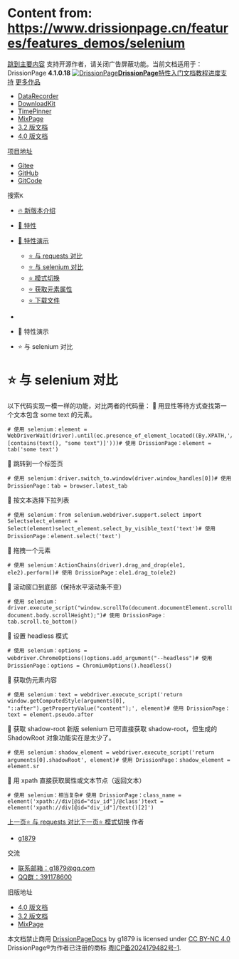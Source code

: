 # Content from: https://www.drissionpage.cn/features/features_demos/selenium

[跳到主要内容](https://www.drissionpage.cn/features/features_demos/selenium#__docusaurus_skipToContent_fallback)
支持开源作者，请关闭广告屏蔽功能。当前文档适用于：DrissionPage **4.1.0.18**
[![DrissionPage](https://www.drissionpage.cn/img/color_logo.png)**DrissionPage**](https://www.drissionpage.cn/)[特性](https://www.drissionpage.cn/features/4.1)[入门](https://www.drissionpage.cn/get_start/installation)[文档](https://www.drissionpage.cn/browser_control/intro)[教程](https://www.drissionpage.cn/tutorials/xingqiu)[进度](https://www.drissionpage.cn/versions/4.1.x)[支持](https://www.drissionpage.cn/support)
[更多作品](https://www.drissionpage.cn/features/features_demos/selenium)
  * [DataRecorder](https://drissionpage.cn/DataRecorderDocs)
  * [DownloadKit](https://drissionpage.cn/DownloadKitDocs)
  * [TimePinner](https://drissionpage.cn/TimePinnerDocs)
  * [MixPage](https://drissionpage.cn/MixPageDocs)
  * [3.2 版文档](https://mall.bilibili.com/neul-next/detailuniversal/detail.html?isMerchant=1&page=detailuniversal_detail&saleType=10&itemsId=12019346&loadingShow=1&noTitleBar=1&msource=merchant_share)
  * [4.0 版文档](https://mall.bilibili.com/neul-next/detailuniversal/detail.html?isMerchant=1&page=detailuniversal_detail&saleType=10&itemsId=12020073&loadingShow=1&noTitleBar=1&msource=merchant_share)


[项目地址](https://www.drissionpage.cn/features/features_demos/selenium)
  * [Gitee](https://gitee.com/g1879/DrissionPage)
  * [GitHub](https://github.com/g1879/DrissionPage)
  * [GitCode](https://gitcode.com/g1879/DrissionPage)


搜索`K`
  * [🔥 新版本介绍](https://www.drissionpage.cn/features/features_demos/selenium)
  * [💖 特性](https://www.drissionpage.cn/features/)
  * [🌟 特性演示](https://www.drissionpage.cn/features/features_demos/selenium)
    * [⭐ 与 requests 对比](https://www.drissionpage.cn/features/features_demos/requests)
    * [⭐ 与 selenium 对比](https://www.drissionpage.cn/features/features_demos/selenium)
    * [⭐ 模式切换](https://www.drissionpage.cn/features/features_demos/change_mode)
    * [⭐ 获取元素属性](https://www.drissionpage.cn/features/features_demos/get_ele_attr)
    * [⭐ 下载文件](https://www.drissionpage.cn/features/features_demos/download)


  * [](https://www.drissionpage.cn/)
  * 🌟 特性演示
  * ⭐ 与 selenium 对比


# ⭐ 与 selenium 对比
以下代码实现一模一样的功能，对比两者的代码量：
🔸 用显性等待方式查找第一个文本包含 some text 的元素。
```
# 使用 selenium：element = WebDriverWait(driver).until(ec.presence_of_element_located((By.XPATH,'//*[contains(text(), "some text")]')))# 使用 DrissionPage：element = tab('some text')
```

🔸 跳转到一个标签页
```
# 使用 selenium：driver.switch_to.window(driver.window_handles[0])# 使用 DrissionPage：tab = browser.latest_tab
```

🔸 按文本选择下拉列表
```
# 使用 selenium：from selenium.webdriver.support.select import Selectselect_element = Select(element)select_element.select_by_visible_text('text')# 使用 DrissionPage：element.select('text')
```

🔸 拖拽一个元素
```
# 使用 selenium：ActionChains(driver).drag_and_drop(ele1, ele2).perform()# 使用 DrissionPage：ele1.drag_to(ele2)
```

🔸 滚动窗口到底部（保持水平滚动条不变）
```
# 使用 selenium：driver.execute_script("window.scrollTo(document.documentElement.scrollLeft, document.body.scrollHeight);")# 使用 DrissionPage：tab.scroll.to_bottom()
```

🔸 设置 headless 模式
```
# 使用 selenium：options = webdriver.ChromeOptions()options.add_argument("--headless")# 使用 DrissionPage：options = ChromiumOptions().headless()
```

🔸 获取伪元素内容
```
# 使用 selenium：text = webdriver.execute_script('return window.getComputedStyle(arguments[0], "::after").getPropertyValue("content");', element)# 使用 DrissionPage：text = element.pseudo.after
```

🔸 获取 shadow-root
新版 selenium 已可直接获取 shadow-root，但生成的 ShadowRoot 对象功能实在是太少了。
```
# 使用 selenium：shadow_element = webdriver.execute_script('return arguments[0].shadowRoot', element)# 使用 DrissionPage：shadow_element = element.sr
```

🔸 用 xpath 直接获取属性或文本节点（返回文本）
```
# 使用 selenium：相当复杂# 使用 DrissionPage：class_name = element('xpath://div[@id="div_id"]/@class')text = element('xpath://div[@id="div_id"]/text()[2]')
```

[上一页⭐ 与 requests 对比](https://www.drissionpage.cn/features/features_demos/requests)[下一页⭐ 模式切换](https://www.drissionpage.cn/features/features_demos/change_mode)
作者
  * [g1879](https://gitee.com/g1879)


交流
  * [联系邮箱：g1879@qq.com](https://www.drissionpage.cn/features/features_demos/selenium)
  * [QQ群：391178600](https://www.drissionpage.cn/features/features_demos/selenium)


旧版地址
  * [4.0 版文档](https://mall.bilibili.com/neul-next/detailuniversal/detail.html?isMerchant=1&page=detailuniversal_detail&saleType=10&itemsId=12020073&loadingShow=1&noTitleBar=1&msource=merchant_share)
  * [3.2 版文档](https://mall.bilibili.com/neul-next/detailuniversal/detail.html?isMerchant=1&page=detailuniversal_detail&saleType=10&itemsId=12019346&loadingShow=1&noTitleBar=1&msource=merchant_share)
  * [MixPage](https://DrissionPage.cn/mixpagedocs)


本文档禁止商用 [DrissionPageDocs](https://drissionpage.cn) by g1879 is licensed under [CC BY-NC 4.0](http://creativecommons.org/licenses/by-nc/4.0/?ref=chooser-v1)
DrissionPage®为作者已注册的商标 [粤ICP备2024179482号-1](https://beian.miit.gov.cn/).
